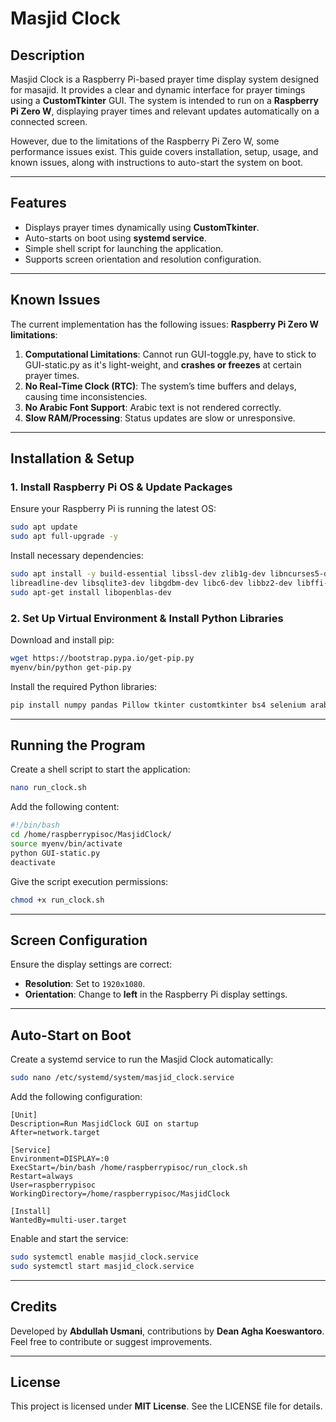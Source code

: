 # Masjid Clock

## Description
Masjid Clock is a Raspberry Pi-based prayer time display system designed for masajid. It provides a clear and dynamic interface for prayer timings using a **CustomTkinter** GUI. The system is intended to run on a **Raspberry Pi Zero W**, displaying prayer times and relevant updates automatically on a connected screen.

However, due to the limitations of the Raspberry Pi Zero W, some performance issues exist. This guide covers installation, setup, usage, and known issues, along with instructions to auto-start the system on boot.

---

## Features
- Displays prayer times dynamically using **CustomTkinter**.
- Auto-starts on boot using **systemd service**.
- Simple shell script for launching the application.
- Supports screen orientation and resolution configuration.

---

## Known Issues
The current implementation has the following issues:
**Raspberry Pi Zero W limitations**: 
1. **Computational Limitations**: Cannot run GUI-toggle.py, have to stick to GUI-static.py as it's light-weight, and **crashes or freezes** at certain prayer times.
2. **No Real-Time Clock (RTC)**: The system’s time buffers and delays, causing time inconsistencies.
3. **No Arabic Font Support**: Arabic text is not rendered correctly.
4. **Slow RAM/Processing**: Status updates are slow or unresponsive.

---

## Installation & Setup
### 1. Install Raspberry Pi OS & Update Packages
Ensure your Raspberry Pi is running the latest OS:
```bash
sudo apt update
sudo apt full-upgrade -y
```
Install necessary dependencies:
```bash
sudo apt install -y build-essential libssl-dev zlib1g-dev libncurses5-dev libncursesw5-dev \
libreadline-dev libsqlite3-dev libgdbm-dev libc6-dev libbz2-dev libffi-dev
sudo apt-get install libopenblas-dev
```

### 2. Set Up Virtual Environment & Install Python Libraries
Download and install pip:
```bash
wget https://bootstrap.pypa.io/get-pip.py
myenv/bin/python get-pip.py
```

Install the required Python libraries:
```bash
pip install numpy pandas Pillow tkinter customtkinter bs4 selenium arabic_reshaper python-bidi
```

---

## Running the Program
Create a shell script to start the application:
```bash
nano run_clock.sh
```
Add the following content:
```bash
#!/bin/bash
cd /home/raspberrypisoc/MasjidClock/
source myenv/bin/activate
python GUI-static.py
deactivate
```
Give the script execution permissions:
```bash
chmod +x run_clock.sh
```

---

## Screen Configuration
Ensure the display settings are correct:
- **Resolution**: Set to `1920x1080`.
- **Orientation**: Change to **left** in the Raspberry Pi display settings.

---

## Auto-Start on Boot
Create a systemd service to run the Masjid Clock automatically:
```bash
sudo nano /etc/systemd/system/masjid_clock.service
```
Add the following configuration:
```
[Unit]
Description=Run MasjidClock GUI on startup
After=network.target

[Service]
Environment=DISPLAY=:0
ExecStart=/bin/bash /home/raspberrypisoc/run_clock.sh
Restart=always
User=raspberrypisoc
WorkingDirectory=/home/raspberrypisoc/MasjidClock

[Install]
WantedBy=multi-user.target
```

Enable and start the service:
```bash
sudo systemctl enable masjid_clock.service
sudo systemctl start masjid_clock.service
```

---

## Credits
Developed by **Abdullah Usmani**, contributions by **Dean Agha Koeswantoro**. Feel free to contribute or suggest improvements.

---

## License
This project is licensed under **MIT License**. See the LICENSE file for details.
